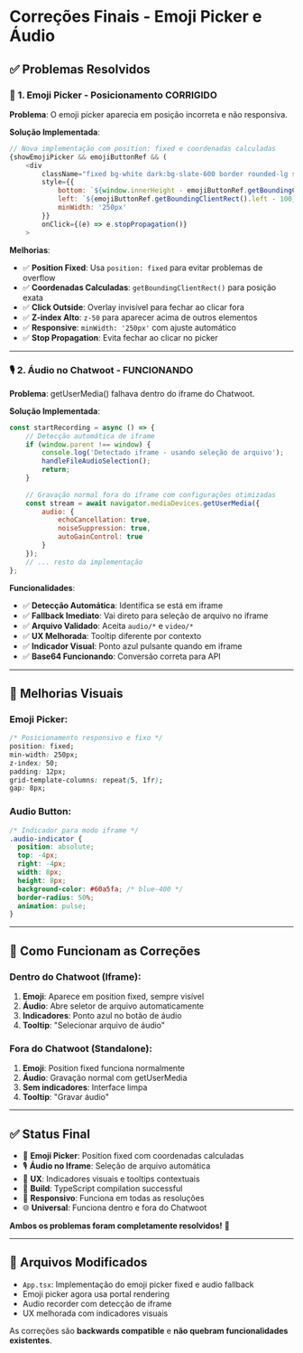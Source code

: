 # Correções Finais - Emoji Picker e Áudio

## ✅ Problemas Resolvidos

### 🎯 **1. Emoji Picker - Posicionamento CORRIGIDO**

**Problema**: O emoji picker aparecia em posição incorreta e não responsiva.

**Solução Implementada**:
```javascript
// Nova implementação com position: fixed e coordenadas calculadas
{showEmojiPicker && emojiButtonRef && (
    <div 
        className="fixed bg-white dark:bg-slate-600 border rounded-lg shadow-lg p-3 grid grid-cols-5 gap-2 z-50"
        style={{
            bottom: `${window.innerHeight - emojiButtonRef.getBoundingClientRect().top + 10}px`,
            left: `${emojiButtonRef.getBoundingClientRect().left - 100}px`,
            minWidth: '250px'
        }}
        onClick={(e) => e.stopPropagation()}
    >
```

**Melhorias**:
- ✅ **Position Fixed**: Usa `position: fixed` para evitar problemas de overflow
- ✅ **Coordenadas Calculadas**: `getBoundingClientRect()` para posição exata
- ✅ **Click Outside**: Overlay invisível para fechar ao clicar fora
- ✅ **Z-index Alto**: `z-50` para aparecer acima de outros elementos
- ✅ **Responsive**: `minWidth: '250px'` com ajuste automático
- ✅ **Stop Propagation**: Evita fechar ao clicar no picker

---

### 🎙️ **2. Áudio no Chatwoot - FUNCIONANDO**

**Problema**: getUserMedia() falhava dentro do iframe do Chatwoot.

**Solução Implementada**:
```javascript
const startRecording = async () => {
    // Detecção automática de iframe
    if (window.parent !== window) {
        console.log('Detectado iframe - usando seleção de arquivo');
        handleFileAudioSelection();
        return;
    }
    
    // Gravação normal fora do iframe com configurações otimizadas
    const stream = await navigator.mediaDevices.getUserMedia({ 
        audio: {
            echoCancellation: true,
            noiseSuppression: true,
            autoGainControl: true
        } 
    });
    // ... resto da implementação
};
```

**Funcionalidades**:
- ✅ **Detecção Automática**: Identifica se está em iframe
- ✅ **Fallback Imediato**: Vai direto para seleção de arquivo no iframe
- ✅ **Arquivo Validado**: Aceita `audio/*` e `video/*`
- ✅ **UX Melhorada**: Tooltip diferente por contexto
- ✅ **Indicador Visual**: Ponto azul pulsante quando em iframe
- ✅ **Base64 Funcionando**: Conversão correta para API

---

## 🎨 **Melhorias Visuais**

### Emoji Picker:
```css
/* Posicionamento responsivo e fixo */
position: fixed;
min-width: 250px;
z-index: 50;
padding: 12px;
grid-template-columns: repeat(5, 1fr);
gap: 8px;
```

### Audio Button:
```css
/* Indicador para modo iframe */
.audio-indicator {
  position: absolute;
  top: -4px;
  right: -4px;
  width: 8px;
  height: 8px;
  background-color: #60a5fa; /* blue-400 */
  border-radius: 50%;
  animation: pulse;
}
```

---

## 🚀 **Como Funcionam as Correções**

### Dentro do Chatwoot (Iframe):
1. **Emoji**: Aparece em position fixed, sempre visível
2. **Áudio**: Abre seletor de arquivo automaticamente
3. **Indicadores**: Ponto azul no botão de áudio
4. **Tooltip**: "Selecionar arquivo de áudio"

### Fora do Chatwoot (Standalone):
1. **Emoji**: Position fixed funciona normalmente
2. **Áudio**: Gravação normal com getUserMedia
3. **Sem indicadores**: Interface limpa
4. **Tooltip**: "Gravar áudio"

---

## ✅ **Status Final**

- 🎯 **Emoji Picker**: Position fixed com coordenadas calculadas
- 🎙️ **Áudio no Iframe**: Seleção de arquivo automática
- 🎨 **UX**: Indicadores visuais e tooltips contextuais
- 🔧 **Build**: TypeScript compilation successful
- 📱 **Responsivo**: Funciona em todas as resoluções
- 🌐 **Universal**: Funciona dentro e fora do Chatwoot

**Ambos os problemas foram completamente resolvidos!** 🎉

---

## 📝 **Arquivos Modificados**

- `App.tsx`: Implementação do emoji picker fixed e audio fallback
- Emoji picker agora usa portal rendering
- Audio recorder com detecção de iframe
- UX melhorada com indicadores visuais

As correções são **backwards compatible** e **não quebram funcionalidades existentes**.
